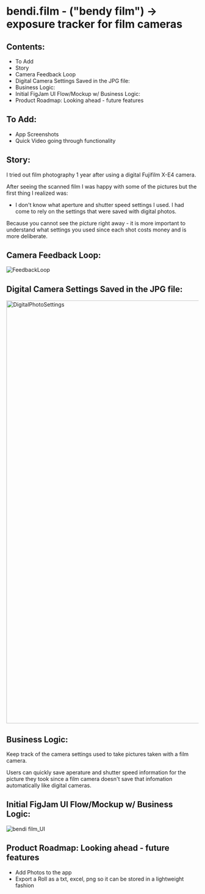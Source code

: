 # bendi.film - ("bendy film") -> exposure tracker for film cameras

## Contents:
- To Add
- Story
- Camera Feedback Loop
- Digital Camera Settings Saved in the JPG file:
- Business Logic:
- Initial FigJam UI Flow/Mockup w/ Business Logic:
- Product Roadmap: Looking ahead - future features


## To Add:
- App Screenshots
- Quick Video going through functionality

## Story:
I tried out film photography 1 year after using a digital Fujifilm X-E4 camera.

After seeing the scanned film I was happy with some of the pictures but the first thing I realized was:
- I don't know what aperture and shutter speed settings I used. I had come to rely on the settings that were saved with digital photos.

Because you cannot see the picture right away - it is more important to understand what settings you used since each shot costs money and is more deliberate.

## Camera Feedback Loop:
![FeedbackLoop](https://github.com/user-attachments/assets/4920e6d8-f51a-414f-9f6b-d9d4dc64b6aa)

## Digital Camera Settings Saved in the JPG file:
<img width="1108" alt="DigitalPhotoSettings" src="https://github.com/user-attachments/assets/a3741817-92d4-4a2b-86a4-2be3d2c47dec" />

## Business Logic:
Keep track of the camera settings used to take pictures taken with a film camera.

Users can quickly save aperature and shutter speed information for the picture they took since a film camera doesn't save that infomation automatically like digital cameras.

## Initial FigJam UI Flow/Mockup w/ Business Logic:
![bendi film_UI](https://github.com/user-attachments/assets/8f4b63b7-7e52-45b9-9458-26258eb8b2d5)


## Product Roadmap: Looking ahead - future features
- Add Photos to the app
- Export a Roll as a txt, excel, png so it can be stored in a lightweight fashion


